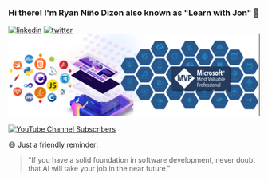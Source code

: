 ### Hi there! I'm Ryan Niño Dizon also known as "Learn with Jon" 👋 
[![linkedin](https://img.shields.io/badge/linkedin-0A66C2?style=for-the-badge&logo=linkedin&logoColor=white)](https://www.linkedin.com/in/ryanninodizon/)
[![twitter](https://img.shields.io/badge/twitter-1DA1F2?style=for-the-badge&logo=twitter&logoColor=white)](https://x.com/ryanninodizon)
![](https://github.com/ryanninodizon/ryanninodizon/blob/main/mvp-banner-badge.png) 

[![YouTube Channel Subscribers](https://img.shields.io/youtube/channel/subscribers/UC5LN8d3ubdOw3YzOF_anAQQ)](https://www.youtube.com/@LearnWithJon)

😄 Just a friendly reminder: 
> "If you have a solid foundation in software development, never doubt that AI will take your job in the near future."

<!--
**ryanninodizon/ryanninodizon** is a ✨ _special_ ✨ repository because its `README.md` (this file) appears on your GitHub profile.

Here are some ideas to get you started:

- 🔭 I’m currently working on ...
- 🌱 I’m currently learning ...
- 👯 I’m looking to collaborate on ...
- 🤔 I’m looking for help with ...
- 💬 Ask me about ...
- 📫 How to reach me: ...
- 😄 Pronouns: ...
- ⚡ Fun fact: ...
-->
